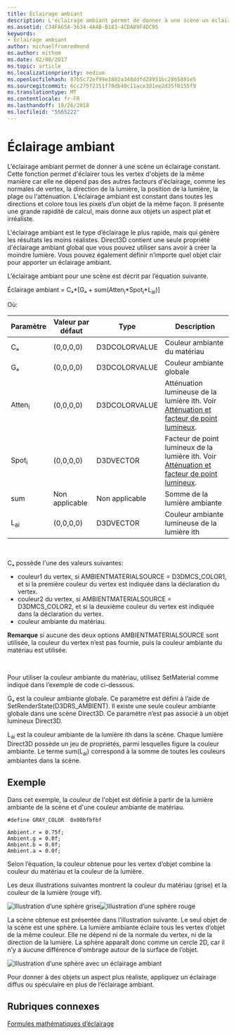 ```yaml
---
title: Éclairage ambiant
description: L'éclairage ambiant permet de donner à une scène un éclairage constant.
ms.assetid: C34FA65A-3634-4A4B-B183-4CDA89F4DC95
keywords:
- Éclairage ambiant
author: michaelfromredmond
ms.author: mithom
ms.date: 02/08/2017
ms.topic: article
ms.localizationpriority: medium
ms.openlocfilehash: 87b5c72ef99e3802a348ddfd28951bc2865891e5
ms.sourcegitcommit: 6cc275f2151f78db40c11ace381ee2d35f0155f9
ms.translationtype: MT
ms.contentlocale: fr-FR
ms.lasthandoff: 10/26/2018
ms.locfileid: "5565222"
---
```

# <a name="ambient-lighting"></a>Éclairage ambiant


L’éclairage ambiant permet de donner à une scène un éclairage constant. Cette fonction permet d'éclairer tous les vertex d'objets de la même manière car elle ne dépend pas des autres facteurs d'éclairage, comme les normales de vertex, la direction de la lumière, la position de la lumière, la plage ou l'atténuation. L'éclairage ambiant est constant dans toutes les directions et colore tous les pixels d’un objet de la même façon. Il présente une grande rapidité de calcul, mais donne aux objets un aspect plat et irréaliste.

L'éclairage ambiant est le type d’éclairage le plus rapide, mais qui génère les résultats les moins réalistes. Direct3D contient une seule propriété d'éclairage ambiant global que vous pouvez utiliser sans avoir à créer la moindre lumière. Vous pouvez également définir n’importe quel objet clair pour apporter un éclairage ambiant.

L’éclairage ambiant pour une scène est décrit par l’équation suivante.

Éclairage ambiant = Cₐ\*\[Gₐ + sum(Atten<sub>i</sub>\*Spot<sub>i</sub>\*L<sub>ai</sub>)\]

Où:

| Paramètre         | Valeur par défaut | Type          | Description                                                                                                       |
|-------------------|---------------|---------------|-------------------------------------------------------------------------------------------------------------------|
| Cₐ                | (0,0,0,0)     | D3DCOLORVALUE | Couleur ambiante du matériau                                                                                            |
| Gₐ                | (0,0,0,0)     | D3DCOLORVALUE | Couleur ambiante globale                                                                                              |
| Atten<sub>i</sub> | (0,0,0,0)     | D3DCOLORVALUE | Atténuation lumineuse de la lumière ith. Voir [Atténuation et facteur de point lumineux](attenuation-and-spotlight-factor.md). |
| Spot<sub>i</sub>  | (0,0,0,0)     | D3DVECTOR     | Facteur de point lumineux de la lumière ith. Voir [Atténuation et facteur de point lumineux](attenuation-and-spotlight-factor.md).  |
| sum               | Non applicable           | Non applicable           | Somme de la lumière ambiante                                                                                          |
| L<sub>ai</sub>    | (0,0,0,0)     | D3DVECTOR     | Couleur ambiante lumineuse de la lumière ith                                                                              |

 

Cₐ possède l'une des valeurs suivantes:

-   couleur1 du vertex, si AMBIENTMATERIALSOURCE = D3DMCS\_COLOR1, et si la première couleur du vertex est indiquée dans la déclaration du vertex.
-   couleur2 du vertex, si AMBIENTMATERIALSOURCE = D3DMCS\_COLOR2, et si la deuxième couleur du vertex est indiquée dans la déclaration du vertex.
-   couleur ambiante du matériau.

**Remarque**  si aucune des deux options AMBIENTMATERIALSOURCE sont utilisée, la couleur du vertex n’est pas fournie, puis la couleur ambiante du matériau est utilisée.

 

Pour utiliser la couleur ambiante du matériau, utilisez SetMaterial comme indiqué dans l’exemple de code ci-dessous.

Gₐ est la couleur ambiante globale. Ce paramètre est défini à l’aide de SetRenderState(D3DRS\_AMBIENT). Il existe une seule couleur ambiante globale dans une scène Direct3D. Ce paramètre n’est pas associé à un objet lumineux Direct3D.

L<sub>ai</sub> est la couleur ambiante de la lumière ith dans la scène. Chaque lumière Direct3D possède un jeu de propriétés, parmi lesquelles figure la couleur ambiante. Le terme sum(L<sub>ai</sub>) correspond à la somme de toutes les couleurs ambiantes dans la scène.

## <a name="span-idexamplespanspan-idexamplespanspan-idexamplespanexample"></a><span id="Example"></span><span id="example"></span><span id="EXAMPLE"></span>Exemple


Dans cet exemple, la couleur de l'objet est définie à partir de la lumière ambiante de la scène et d'une couleur ambiante de matériau.

```
#define GRAY_COLOR  0x00bfbfbf

Ambient.r = 0.75f;
Ambient.g = 0.0f;
Ambient.b = 0.0f;
Ambient.a = 0.0f;
```

Selon l’équation, la couleur obtenue pour les vertex d’objet combine la couleur du matériau et la couleur de la lumière.

Les deux illustrations suivantes montrent la couleur du matériau (grise) et la couleur de la lumière (rouge vif).

![Illustration d’une sphère grise](images/amb1.jpg)![Illustration d’une sphère rouge](images/lightred.jpg)

La scène obtenue est présentée dans l’illustration suivante. Le seul objet de la scène est une sphère. La lumière ambiante éclaire tous les vertex d’objet de la même couleur. Elle ne dépend ni de la normale du vertex, ni de la direction de la lumière. La sphère apparaît donc comme un cercle 2D, car il n’y a aucune différence d'ombrage autour de la surface de l’objet.

![Illustration d’une sphère avec un éclairage ambiant](images/lighta.jpg)

Pour donner à des objets un aspect plus réaliste, appliquez un éclairage diffus ou spéculaire en plus de l’éclairage ambiant.

## <a name="span-idrelated-topicsspanrelated-topics"></a><span id="related-topics"></span>Rubriques connexes


[Formules mathématiques d’éclairage](mathematics-of-lighting.md)

 

 





